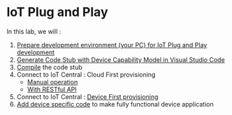 # IoT Plug and Play

In this lab, we will :

1. [Prepare development environment (your PC) for IoT Plug and Play development](IoT-PnP-Prep.md)
1. [Generate Code Stub with Device Capability Model in Visual Studio Code](IoT-PnP-CodeGen.md)
1. [Compile](IoT-PnP-Compile.md) the code stub
1. Connect to IoT Central : Cloud First provisioning
    - [Manual operation](IoT-PnP-DeviceIdentity-Manual.md)
    - [With RESTful API](IoT-PnP-DeviceIdentity-API.md)
1. Connect to IoT Central : [Device First provisioning](IoT-PnP-DeviceFirstProvisioning.md)
1. [Add device specific code](IoT-PnP-DeviceSpecificCode.md) to make fully functional device application